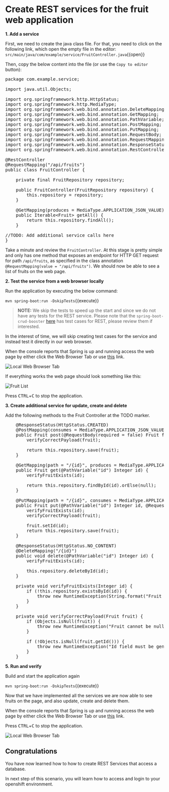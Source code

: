 # Create REST services for the fruit web application


**1. Add a service**

First, we need to create the java class file. For that, you need to click on the following link, which open the empty file in the editor: ``src/main/java/com/example/service/FruitController.java``{{open}}

Then, copy the below content into the file (or use the `Copy to editor` button):

<pre class="file" data-filename="src/main/java/com/example/service/FruitController.java" data-target="replace">
package com.example.service;

import java.util.Objects;

import org.springframework.http.HttpStatus;
import org.springframework.http.MediaType;
import org.springframework.web.bind.annotation.DeleteMapping;
import org.springframework.web.bind.annotation.GetMapping;
import org.springframework.web.bind.annotation.PathVariable;
import org.springframework.web.bind.annotation.PostMapping;
import org.springframework.web.bind.annotation.PutMapping;
import org.springframework.web.bind.annotation.RequestBody;
import org.springframework.web.bind.annotation.RequestMapping;
import org.springframework.web.bind.annotation.ResponseStatus;
import org.springframework.web.bind.annotation.RestController;

@RestController
@RequestMapping("/api/fruits")
public class FruitController {

    private final FruitRepository repository;

    public FruitController(FruitRepository repository) {
        this.repository = repository;
    }

    @GetMapping(produces = MediaType.APPLICATION_JSON_VALUE)
    public Iterable&lt;Fruit&gt; getAll() {
        return this.repository.findAll();
    }

//TODO: Add additional service calls here
}
</pre>

Take a minute and review the `FruitController`. At this stage is pretty simple and only has one method that exposes an endpoint for HTTP GET request for path `/api/fruits`, as specified in the class annotation `@RequestMapping(value = "/api/fruits")`. We should now be able to see a list of fruits on the web page.

**2. Test the service from a web browser locally**

Run the application by executing the below command:

``mvn spring-boot:run -DskipTests``{{execute}}

>**NOTE:** We skip the tests to speed up the start and since we do not have any tests for the REST service. Please note that the `spring-boot-crud-booster` [here](https://github.com/snowdrop/spring-boot-crud-booster) has test cases for REST, please review them if interested.

In the interest of time, we will skip creating test cases for the service and instead test it directly in our web browser.

When the console reports that Spring is up and running access the web page by either click the Web Browser Tab or use [this](https://[[CLIENT_SUBDOMAIN]]-8080-[[KATACODA_HOST]].environments.katacoda.com) link.

![Local Web Browser Tab](/openshift/assets/middleware/rhoar-getting-started-spring/web-browser-tab.png)

If everything works the web page should look something like this:

![Fruit List](/openshift/assets/middleware/rhoar-getting-started-spring/fruit-list.png)

Press <kbd>CTRL</kbd>+<kbd>C</kbd> to stop the application.

**3. Create additional service for update, create and delete**

Add the following methods to the Fruit Controller at the TODO marker.

<pre class="file" data-filename="src/main/java/com/example/service/FruitController.java" data-target="insert" data-marker="//TODO: Add additional service calls here">
    @ResponseStatus(HttpStatus.CREATED)
    @PostMapping(consumes = MediaType.APPLICATION_JSON_VALUE, produces = MediaType.APPLICATION_JSON_VALUE)
    public Fruit post(@RequestBody(required = false) Fruit fruit) {
        verifyCorrectPayload(fruit);

        return this.repository.save(fruit);
    }

    @GetMapping(path = "/{id}", produces = MediaType.APPLICATION_JSON_VALUE)
    public Fruit get(@PathVariable("id") Integer id) {
        verifyFruitExists(id);

        return this.repository.findById(id).orElse(null);
    }

    @PutMapping(path = "/{id}", consumes = MediaType.APPLICATION_JSON_VALUE, produces = MediaType.APPLICATION_JSON_VALUE)
    public Fruit put(@PathVariable("id") Integer id, @RequestBody(required = false) Fruit fruit) {
        verifyFruitExists(id);
        verifyCorrectPayload(fruit);

        fruit.setId(id);
        return this.repository.save(fruit);
    }

    @ResponseStatus(HttpStatus.NO_CONTENT)
    @DeleteMapping("/{id}")
    public void delete(@PathVariable("id") Integer id) {
        verifyFruitExists(id);

        this.repository.deleteById(id);
    }

    private void verifyFruitExists(Integer id) {
        if (!this.repository.existsById(id)) {
            throw new RuntimeException(String.format("Fruit with id=%d was not found", id));
        }
    }

    private void verifyCorrectPayload(Fruit fruit) {
        if (Objects.isNull(fruit)) {
            throw new RuntimeException("Fruit cannot be null");
        }

        if (!Objects.isNull(fruit.getId())) {
            throw new RuntimeException("Id field must be generated");
        }
    }
</pre>


**5. Run and verify**

Build and start the application again

``mvn spring-boot:run -DskipTests``{{execute}}

Now that we have implemented all the services we are now able to see fruits on the page, and also update, create and delete them.

When the console reports that Spring is up and running access the web page by either click the Web Browser Tab or use [this](https://[[CLIENT_SUBDOMAIN]]-8080-[[KATACODA_HOST]].environments.katacoda.com) link.

Press <kbd>CTRL</kbd>+<kbd>C</kbd> to stop the application.

![Local Web Browser Tab](/openshift/assets/middleware/rhoar-getting-started-spring/web-browser-tab.png)

## Congratulations

You have now learned how to how to create REST Services that access a database.

In next step of this scenario, you will learn how to access and login to your openshift environment.
